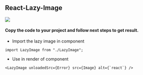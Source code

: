  ## React-Lazy-Image
 
![](https://img.icons8.com/material/24/#3498DB/image.png")

#### Copy the code to your project and follow next steps to get result.

- Import the lazy image in component

```
import LazyImage from "./LazyImage";
```

- Use in render of component

```
<LazyImage unloadedSrc={Error} src={Image} alt={`react`} />
```
